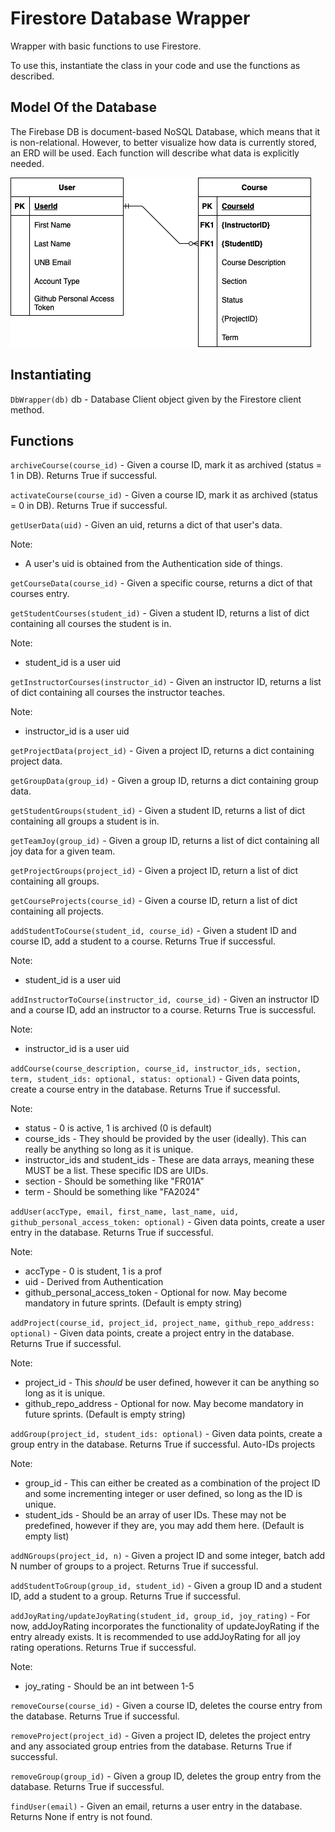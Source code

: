 # Firestore Database Wrapper

Wrapper with basic functions to use Firestore.

To use this, instantiate the class in your code and use the functions as described.

## Model Of the Database

The Firebase DB is document-based NoSQL Database, which means that it is non-relational. However, to better visualize how data is currently stored, an ERD will be used. Each function will describe what data is explicitly needed.

![](./StartERD.png)

## Instantiating

`DbWrapper(db)`
db - Database Client object given by the Firestore client method.

## Functions

`archiveCourse(course_id)` - Given a course ID, mark it as archived (status = 1 in DB). Returns True if successful.

`activateCourse(course_id)` - Given a course ID, mark it as archived (status = 0 in DB). Returns True if successful.

`getUserData(uid)` - Given an uid, returns a dict of that user's data.

Note:

- A user's uid is obtained from the Authentication side of things.

`getCourseData(course_id)` - Given a specific course, returns a dict of that courses entry.

`getStudentCourses(student_id)` - Given a student ID, returns a list of dict containing all courses the student is in.

Note:

- student_id is a user uid

`getInstructorCourses(instructor_id)` - Given an instructor ID, returns a list of dict containing all courses the instructor teaches.

Note:

- instructor_id is a user uid

`getProjectData(project_id)` - Given a project ID, returns a dict containing project data.

`getGroupData(group_id)` - Given a group ID, returns a dict containing group data.

`getStudentGroups(student_id)` - Given a student ID, returns a list of dict containing all groups a student is in.

`getTeamJoy(group_id)` - Given a group ID, returns a list of dict containing all joy data for a given team.

`getProjectGroups(project_id)` - Given a project ID, return a list of dict containing all groups.

`getCourseProjects(course_id)` - Given a course ID, return a list of dict containing all projects.

`addStudentToCourse(student_id, course_id)` - Given a student ID and course ID, add a student to a course. Returns True if successful.

Note:

- student_id is a user uid

`addInstructorToCourse(instructor_id, course_id)` - Given an instructor ID and a course ID, add an instructor to a course. Returns True is successful.

Note:

- instructor_id is a user uid

`addCourse(course_description, course_id, instructor_ids, section, term, student_ids: optional, status: optional)` - Given data points, create a course entry in the database. Returns True if successful.

Note:
- status - 0 is active, 1 is archived (0 is default)
- course_ids - They should be provided by the user (ideally). This can really be anything so long as it is unique.
- instructor_ids and student_ids - These are data arrays, meaning these MUST be a list. These specific IDS are UIDs.
- section - Should be something like "FR01A"
- term - Should be something like "FA2024"

`addUser(accType, email, first_name, last_name, uid, github_personal_access_token: optional)` - Given data points, create a user entry in the database. Returns True if successful.

Note:
- accType - 0 is student, 1 is a prof
- uid - Derived from Authentication
- github_personal_access_token - Optional for now. May become mandatory in future sprints. (Default is empty string)

`addProject(course_id, project_id, project_name, github_repo_address: optional)` - Given data points, create a project entry in the database. Returns True if successful.

Note:
- project_id - This *should* be user defined, however it can be anything so long as it is unique.
- github_repo_address - Optional for now. May become mandatory in future sprints. (Default is empty string)

`addGroup(project_id, student_ids: optional)` - Given data points, create a group entry in the database. Returns True if successful. Auto-IDs projects

Note:
- group_id - This can either be created as a combination of the project ID and some incrementing integer or user defined, so long as the ID is unique.
- student_ids - Should be an array of user IDs. These may not be predefined, however if they are, you may add them here. (Default is empty list)

`addNGroups(project_id, n)` - Given a project ID and some integer, batch add N number of groups to a project. Returns True if successful.

`addStudentToGroup(group_id, student_id)` - Given a group ID and a student ID, add a student to a group. Returns True if successful.

`addJoyRating/updateJoyRating(student_id, group_id, joy_rating)` - For now, addJoyRating incorporates the functionality of updateJoyRating if the entry already exists. It is recommended to use addJoyRating for all joy rating operations. Returns True if successful.

Note:
- joy_rating - Should be an int between 1-5

`removeCourse(course_id)` - Given a course ID, deletes the course entry from the database. Returns True if successful.

`removeProject(project_id)` - Given a project ID, deletes the project entry and any associated group entries from the database. Returns True if successful.

`removeGroup(group_id)` - Given a group ID, deletes the group entry from the database. Returns True if successful.

`findUser(email)` - Given an email, returns a user entry in the database. Returns None if entry is not found.